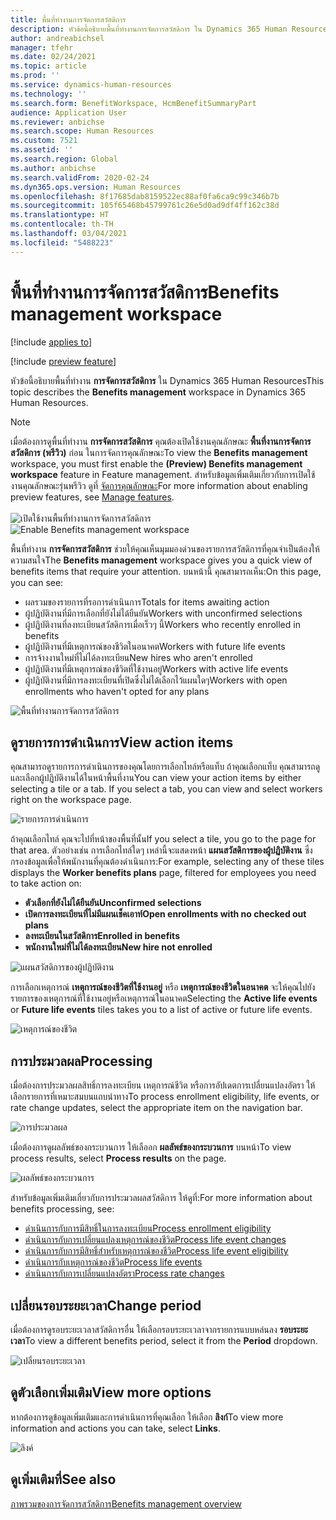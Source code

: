 ```yaml
---
title: พื้นที่ทำงานการจัดการสวัสดิการ
description: หัวข้อนี้อธิบายพื้นที่ทำงานการจัดการสวัสดิการ ใน Dynamics 365 Human Resources
author: andreabichsel
manager: tfehr
ms.date: 02/24/2021
ms.topic: article
ms.prod: ''
ms.service: dynamics-human-resources
ms.technology: ''
ms.search.form: BenefitWorkspace, HcmBenefitSummaryPart
audience: Application User
ms.reviewer: anbichse
ms.search.scope: Human Resources
ms.custom: 7521
ms.assetid: ''
ms.search.region: Global
ms.author: anbichse
ms.search.validFrom: 2020-02-24
ms.dyn365.ops.version: Human Resources
ms.openlocfilehash: 8f17685dab8159522ec88af0fa6ca9c99c346b7b
ms.sourcegitcommit: 105f65468b45799761c26e5d0ad9df4ff162c38d
ms.translationtype: HT
ms.contentlocale: th-TH
ms.lasthandoff: 03/04/2021
ms.locfileid: "5488223"
---
```

# <a name="benefits-management-workspace"></a><span data-ttu-id="7fcf0-103">พื้นที่ทำงานการจัดการสวัสดิการ</span><span class="sxs-lookup"><span data-stu-id="7fcf0-103">Benefits management workspace</span></span>

[!include [applies to](../includes/applies-to-hr.md)]

[!include [preview feature](./includes/preview-feature.md)]

<span data-ttu-id="7fcf0-104">หัวข้อนี้อธิบายพื้นที่ทำงาน **การจัดการสวัสดิการ** ใน Dynamics 365 Human Resources</span><span class="sxs-lookup"><span data-stu-id="7fcf0-104">This topic describes the **Benefits management** workspace in Dynamics 365 Human Resources.</span></span>

> [!NOTE]
> <span data-ttu-id="7fcf0-105">เมื่อต้องการดูพื้นที่ทำงาน **การจัดการสวัสดิการ** คุณต้องเปิดใช้งานคุณลักษณะ **พื้นที่งานการจัดการสวัสดิการ (พรีวิว)** ก่อน ในการจัดการคุณลักษณะ</span><span class="sxs-lookup"><span data-stu-id="7fcf0-105">To view the **Benefits management** workspace, you must first enable the **(Preview) Benefits management workspace** feature in Feature management.</span></span> <span data-ttu-id="7fcf0-106">สำหรับข้อมูลเพิ่มเติมเกี่ยวกับการเปิดใช้งานคุณลักษณะรุ่นพรีวิว ดูที่ [จัดการคุณลักษณะ](../hr-admin-manage-features.md)</span><span class="sxs-lookup"><span data-stu-id="7fcf0-106">For more information about enabling preview features, see [Manage features](../hr-admin-manage-features.md).</span></span><br><br><span data-ttu-id="7fcf0-107">![เปิดใช้งานพื้นที่ทำงานการจัดการสวัสดิการ](./media/hr-benefits-management-workspace-enable.png)</span><span class="sxs-lookup"><span data-stu-id="7fcf0-107">![Enable Benefits management workspace](./media/hr-benefits-management-workspace-enable.png)</span></span>

<span data-ttu-id="7fcf0-108">พื้นที่ทำงาน **การจัดการสวัสดิการ** ช่วยให้คุณเห็นมุมมองด่วนของรายการสวัสดิการที่คุณจำเป็นต้องให้ความสนใจ</span><span class="sxs-lookup"><span data-stu-id="7fcf0-108">The **Benefits management** workspace gives you a quick view of benefits items that require your attention.</span></span> <span data-ttu-id="7fcf0-109">บนหน้านี้ คุณสามารถเห็น:</span><span class="sxs-lookup"><span data-stu-id="7fcf0-109">On this page, you can see:</span></span>

- <span data-ttu-id="7fcf0-110">ผลรวมของรายการที่รอการดำเนินการ</span><span class="sxs-lookup"><span data-stu-id="7fcf0-110">Totals for items awaiting action</span></span>
- <span data-ttu-id="7fcf0-111">ผู้ปฏิบัติงานที่มีการเลือกที่ยังไม่ได้ยืนยัน</span><span class="sxs-lookup"><span data-stu-id="7fcf0-111">Workers with unconfirmed selections</span></span>
- <span data-ttu-id="7fcf0-112">ผู้ปฏิบัติงานที่ลงทะเบียนสวัสดิการเมื่อเร็วๆ นี้</span><span class="sxs-lookup"><span data-stu-id="7fcf0-112">Workers who recently enrolled in benefits</span></span>
- <span data-ttu-id="7fcf0-113">ผู้ปฏิบัติงานที่มีเหตุการณ์ของชีวิตในอนาคต</span><span class="sxs-lookup"><span data-stu-id="7fcf0-113">Workers with future life events</span></span>
- <span data-ttu-id="7fcf0-114">การจ้างงานใหม่ที่ไม่ได้ลงทะเบียน</span><span class="sxs-lookup"><span data-stu-id="7fcf0-114">New hires who aren't enrolled</span></span>
- <span data-ttu-id="7fcf0-115">ผู้ปฏิบัติงานที่มีเหตุการณ์ของชีวิตที่ใช้งานอยู่</span><span class="sxs-lookup"><span data-stu-id="7fcf0-115">Workers with active life events</span></span>
- <span data-ttu-id="7fcf0-116">ผู้ปฏิบัติงานที่มีการลงทะเบียนที่เปิดซึ่งไม่ได้เลือกไว้แผนใดๆ</span><span class="sxs-lookup"><span data-stu-id="7fcf0-116">Workers with open enrollments who haven't opted for any plans</span></span>

![พื้นที่ทำงานการจัดการสวัสดิการ](./media/hr-benefits-management-workspace.png)

## <a name="view-action-items"></a><span data-ttu-id="7fcf0-118">ดูรายการการดำเนินการ</span><span class="sxs-lookup"><span data-stu-id="7fcf0-118">View action items</span></span>

<span data-ttu-id="7fcf0-119">คุณสามารถดูรายการการดำเนินการของคุณโดยการเลือกไทล์หรือแท็บ ถ้าคุณเลือกแท็บ คุณสามารถดูและเลือกผู้ปฏิบัติงานได้ในหน้าพื้นที่งาน</span><span class="sxs-lookup"><span data-stu-id="7fcf0-119">You can view your action items by either selecting a tile or a tab. If you select a tab, you can view and select workers right on the workspace page.</span></span>

![รายการการดำเนินการ](./media/hr-benefits-management-workspace-action-items.png)

<span data-ttu-id="7fcf0-121">ถ้าคุณเลือกไทล์ คุณจะไปที่หน้าของพื้นที่นั้น</span><span class="sxs-lookup"><span data-stu-id="7fcf0-121">If you select a tile, you go to the page for that area.</span></span> <span data-ttu-id="7fcf0-122">ตัวอย่างเช่น การเลือกไทล์ใดๆ เหล่านี้จะแสดงหน้า **แผนสวัสดิการของผู้ปฏิบัติงาน** ซึ่งกรองข้อมูลเพื่อให้พนักงานที่คุณต้องดำเนินการ:</span><span class="sxs-lookup"><span data-stu-id="7fcf0-122">For example, selecting any of these tiles displays the **Worker benefits plans** page, filtered for employees you need to take action on:</span></span>

- <span data-ttu-id="7fcf0-123">**ตัวเลือกที่ยังไม่ได้ยืนยัน**</span><span class="sxs-lookup"><span data-stu-id="7fcf0-123">**Unconfirmed selections**</span></span>
- <span data-ttu-id="7fcf0-124">**เปิดการลงทะเบียนที่ไม่มีแผนเช็คเอาท์**</span><span class="sxs-lookup"><span data-stu-id="7fcf0-124">**Open enrollments with no checked out plans**</span></span>
- <span data-ttu-id="7fcf0-125">**ลงทะเบียนในสวัสดิการ**</span><span class="sxs-lookup"><span data-stu-id="7fcf0-125">**Enrolled in benefits**</span></span>
- <span data-ttu-id="7fcf0-126">**พนักงานใหม่ที่ไม่ได้ลงทะเบียน**</span><span class="sxs-lookup"><span data-stu-id="7fcf0-126">**New hire not enrolled**</span></span>

![แผนสวัสดิการของผู้ปฏิบัติงาน](./media/hr-benefits-management-workspace-plans.png)

<span data-ttu-id="7fcf0-128">การเลือกเหตุการณ์ **เหตุการณ์ของชีวิตที่ใช้งานอยู่** หรือ **เหตุการณ์ของชีวิตในอนาคต** จะให้คุณไปยังรายการของเหตุการณ์ที่ใช้งานอยู่หรือเหตุการณ์ในอนาคต</span><span class="sxs-lookup"><span data-stu-id="7fcf0-128">Selecting the **Active life events** or **Future life events** tiles takes you to a list of active or future life events.</span></span>

![เหตุการณ์ของชีวิต](./media/hr-benefits-management-workspace-life-events.png)

## <a name="processing"></a><span data-ttu-id="7fcf0-130">การประมวลผล</span><span class="sxs-lookup"><span data-stu-id="7fcf0-130">Processing</span></span>

<span data-ttu-id="7fcf0-131">เมื่อต้องการประมวลผลสิทธิ์การลงทะเบียน เหตุการณ์ชีวิต หรือการอัปเดตการเปลี่ยนแปลงอัตรา ให้เลือกรายการที่เหมาะสมบนแถบนําทาง</span><span class="sxs-lookup"><span data-stu-id="7fcf0-131">To process enrollment eligibility, life events, or rate change updates, select the appropriate item on the navigation bar.</span></span>

![การประมวลผล](./media/hr-benefits-management-workspace-processing.png)

<span data-ttu-id="7fcf0-133">เมื่อต้องการดูผลลัพธ์ของกระบวนการ ให้เลืออก **ผลลัพธ์ของกระบวนการ** บนหน้า</span><span class="sxs-lookup"><span data-stu-id="7fcf0-133">To view process results, select **Process results** on the page.</span></span>

![ผลลัพธ์ของกระบวนการ](./media/hr-benefits-management-workspace-process-results.png)

<span data-ttu-id="7fcf0-135">สำหรับข้อมูลเพิ่มเติมเกี่ยวกับการประมวลผลสวัสดิการ ให้ดูที่:</span><span class="sxs-lookup"><span data-stu-id="7fcf0-135">For more information about benefits processing, see:</span></span>

- [<span data-ttu-id="7fcf0-136">ดำเนินการกับการมีสิทธิ์ในการลงทะเบียน</span><span class="sxs-lookup"><span data-stu-id="7fcf0-136">Process enrollment eligibility</span></span>](hr-benefits-process-enrollment-eligibility.md)
- [<span data-ttu-id="7fcf0-137">ดำเนินการกับการเปลี่ยนแปลงเหตุการณ์ของชีวิต</span><span class="sxs-lookup"><span data-stu-id="7fcf0-137">Process life event changes</span></span>](hr-benefits-process-life-event-changes.md)
- [<span data-ttu-id="7fcf0-138">ดำเนินการกับการมีสิทธิ์สำหรับเหตุการณ์ของชีวิต</span><span class="sxs-lookup"><span data-stu-id="7fcf0-138">Process life event eligibility</span></span>](hr-benefits-process-life-event-eligibility.md)
- [<span data-ttu-id="7fcf0-139">ดำเนินการกับเหตุการณ์ของชีวิต</span><span class="sxs-lookup"><span data-stu-id="7fcf0-139">Process life events</span></span>](hr-benefits-process-life-events.md)
- [<span data-ttu-id="7fcf0-140">ดำเนินการกับการเปลี่ยนแปลงอัตรา</span><span class="sxs-lookup"><span data-stu-id="7fcf0-140">Process rate changes</span></span>](hr-benefits-process-rate-changes.md)

## <a name="change-period"></a><span data-ttu-id="7fcf0-141">เปลี่ยนรอบระยะเวลา</span><span class="sxs-lookup"><span data-stu-id="7fcf0-141">Change period</span></span>

<span data-ttu-id="7fcf0-142">เมื่อต้องการดูรอบระยะเวลาสวัสดิการอื่น ให้เลือกรอบระยะเวลาจากรายการแบบหล่นลง **รอบระยะเวลา**</span><span class="sxs-lookup"><span data-stu-id="7fcf0-142">To view a different benefits period, select it from the **Period** dropdown.</span></span>

![เปลี่ยนรอบระยะเวลา](./media/hr-benefits-management-workspace-period.png)

## <a name="view-more-options"></a><span data-ttu-id="7fcf0-144">ดูตัวเลือกเพิ่มเติม</span><span class="sxs-lookup"><span data-stu-id="7fcf0-144">View more options</span></span>

<span data-ttu-id="7fcf0-145">หากต้องการดูข้อมูลเพิ่มเติมและการดำเนินการที่คุณเลือก ให้เลือก **ลิงก์**</span><span class="sxs-lookup"><span data-stu-id="7fcf0-145">To view more information and actions you can take, select **Links**.</span></span>

![ลิงค์](./media/hr-benefits-management-workspace-links.png)

## <a name="see-also"></a><span data-ttu-id="7fcf0-147">ดูเพิ่มเติมที่</span><span class="sxs-lookup"><span data-stu-id="7fcf0-147">See also</span></span>

[<span data-ttu-id="7fcf0-148">ภาพรวมของการจัดการสวัสดิการ</span><span class="sxs-lookup"><span data-stu-id="7fcf0-148">Benefits management overview</span></span>](hr-benefits-management-overview.md)